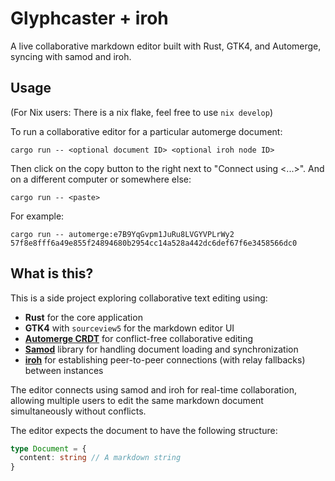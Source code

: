 # Glyphcaster + iroh

A live collaborative markdown editor built with Rust, GTK4, and Automerge, syncing with samod and iroh.

## Usage

(For Nix users: There is a nix flake, feel free to use `nix develop`)

To run a collaborative editor for a particular automerge document:

```
cargo run -- <optional document ID> <optional iroh node ID>
```

Then click on the copy button to the right next to "Connect using <...>". And on a different computer or somewhere else:

```
cargo run -- <paste>
```

For example:

```
cargo run -- automerge:e7B9YqGvpm1JuRu8LVGYVPLrWy2 57f8e8fff6a49e855f24894680b2954cc14a528a442dc6def67f6e3458566dc0
```

## What is this?

This is a side project exploring collaborative text editing using:

- **Rust** for the core application
- **GTK4** with `sourceview5` for the markdown editor UI
- [**Automerge CRDT**] for conflict-free collaborative editing
- [**Samod**] library for handling document loading and synchronization
- [**iroh**] for establishing peer-to-peer connections (with relay fallbacks) between instances

The editor connects using samod and iroh for real-time collaboration, allowing multiple users to edit the same markdown document simultaneously without conflicts.


The editor expects the document to have the following structure:

```typescript
type Document = {
  content: string // A markdown string
}
```

[**Automerge CRDT**]: https://automerge.org
[**Samod**]: https://github.com/alexjg/samod/
[**iroh**]: https://iroh.computer
